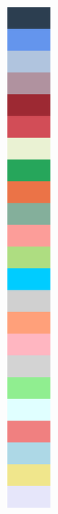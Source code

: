 <div style="width:100px;height:50px;background:#2C3E50;"></div>
<div style="width:100px;height:50px;background:#6495ed;"></div>
<div style="width:100px;height:50px;background:#b0c4de;"></div>
<div style="width:100px;height:50px;background:#b0929f;"></div>
<div style="width:100px;height:50px;background:#9D2933;"></div>
<div style="width:100px;height:50px;background:#D24D57;"></div>
<div style="width:100px;height:50px;background:#EAF2D3;"></div>
<div style="width:100px;height:50px;background:#26A65B;"></div>
<div style="width:100px;height:50px;background:#EB7347;"></div>
<div style="width:100px;height:50px;background:#84AF9B;"></div>
<div style="width:100px;height:50px;background:#FC9D99;"></div>
<div style="width:100px;height:50px;background:#AEDD81;"></div>
<div style="width:100px;height:50px;background:#00CCFF;"></div>
<div style="width:100px;height:50px;background:#D0D0D0;"></div>
<div style="width:100px;height:50px;background:#FFA07A;"></div>
<div style="width:100px;height:50px;background:#FFB6C1;"></div>
<div style="width:100px;height:50px;background:#D3D3D3;"></div>
<div style="width:100px;height:50px;background:#90EE90;"></div>
<div style="width:100px;height:50px;background:#E0FFFF;"></div>
<div style="width:100px;height:50px;background:#F08080;"></div>
<div style="width:100px;height:50px;background:#ADD8E6;"></div>
<div style="width:100px;height:50px;background:#F0E68C;"></div>
<div style="width:100px;height:50px;background:#E6E6FA;"></div>